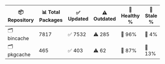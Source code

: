| 📦 Repository | 📊 Total Packages | ✅ Updated | ⚠️ Outdated | 💚 Healthy % | 🔴 Stale % |
|---------------|-------------------|------------|-------------|-------------|------------|
| 🗂️ bincache | 7817 | ✅ 7532 | ⚠️ 285 | 💚 96% | 🔴 4% |
| 🗂️ pkgcache | 465 | ✅ 403 | ⚠️ 62 | 💚 87% | 🔴 13% |
